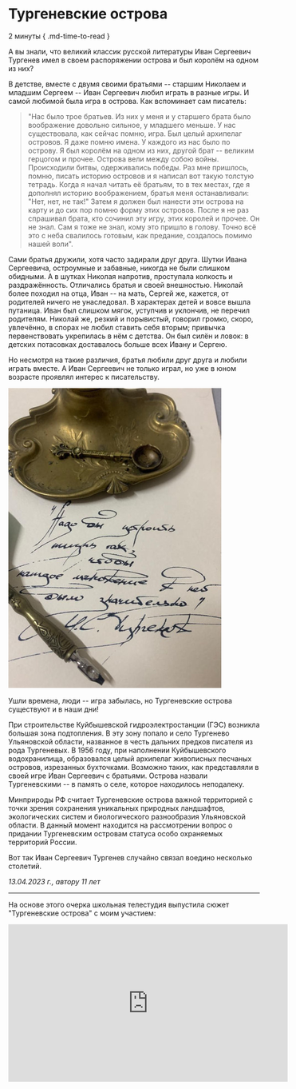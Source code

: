 # Тургеневские острова

2 минуты
{ .md-time-to-read }

А вы знали, что великий классик русской литературы Иван Сергеевич Тургенев имел в своем распоряжении острова и был королём на одном из них?

В детстве, вместе с двумя своими братьями -- старшим Николаем и младшим Сергеем -- Иван Сергеевич любил играть в разные игры. И самой любимой была игра в острова. Как вспоминает сам писатель:

> "Нас было трое братьев. Из них у меня и у старшего брата было воображение довольно сильное, у младшего меньше. У нас существовала, как сейчас помню, игра. Был целый архипелаг островов. Я даже помню имена. У каждого из нас было по острову. Я был королём на одном из них, другой брат -- великим герцогом и прочее. Острова вели между собою войны. Происходили битвы, одерживались победы. Раз мне пришлось, помню, писать историю островов и я написал вот такую толстую тетрадь. Когда я начал читать её братьям, то в тех местах, где я дополнял историю воображением, братья меня останавливали: "Нет, нет, не так!" Затем я должен был нанести эти острова на карту и до сих пор помню форму этих островов. После я не раз спрашивал брата, кто сочинил эту игру, этих королей и прочее. Он не знал. Сам я тоже не знал, кому это пришло в голову. Точно всё это с неба свалилось готовым, как предание, создалось помимо нашей воли".

Сами братья дружили, хотя часто задирали друг друга. Шутки Ивана Сергеевича, остроумные и забавные, никогда не были слишком обидными. А в шутках Николая напротив, проступала колкость и раздражённость. Отличались братья и своей внешностью. Николай более походил на отца, Иван -- на мать, Сергей же, кажется, от родителей ничего не унаследовал. В характерах детей и вовсе вышла путаница. Иван был слишком мягок, уступчив и уклончив, не перечил родителям. Николай же, резкий и порывистый, говорил громко, скоро, увлечённо, в спорах не любил ставить себя вторым; привычка первенствовать укрепилась в нём с детства. Он был силён и ловок: в детских потасовках доставалось больше всех Ивану и Сергею.

Но несмотря на такие различия, братья любили друг друга и любили играть вместе. А Иван Сергеевич не только играл, но уже в юном возрасте проявлял интерес к писательству.

![Цитата](../images/quote.jpg)

Ушли времена, люди -- игра забылась, но Тургеневские острова существуют и в наши дни!

При строительстве Куйбышевской гидроэлектростанции (ГЭС) возникла большая зона подтопления. В эту зону попало и село Тургенево Ульяновской области, названное в честь дальних предков писателя из рода Тургеневых. В 1956 году, при наполнении Куйбышевского водохранилища, образовался целый архипелаг живописных песчаных островов, изрезанных бухточками. Возможно таких, как представляли в своей игре Иван Сергеевич с братьями. Острова назвали Тургеневскими -- в память о селе, которое находилось неподалеку.

Минприроды РФ считает Тургеневские острова важной территорией с точки зрения сохранения уникальных природных ландшафтов, экологических систем и биологического разнообразия Ульяновской области. В данный момент находится на рассмотрении вопрос о придании Тургеневским островам статуса особо охраняемых территорий России.

Вот так Иван Сергеевич Тургенев случайно связал воедино несколько столетий.

*13.04.2023 г., автору 11 лет*

---

На основе этого очерка школьная телестудия выпустила сюжет "Тургеневские острова" с моим участием:

<iframe width="560" height="315" src="https://www.youtube.com/embed/fWgH-28a7Mw?si=LVyuiWrJGYkXVQdD" title="YouTube video player" frameborder="0" allow="accelerometer; autoplay; clipboard-write; encrypted-media; gyroscope; picture-in-picture; web-share" allowfullscreen></iframe>
